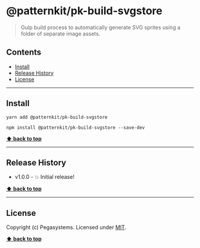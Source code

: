 @patternkit/pk-build-svgstore
============

> Gulp build process to automatically generate SVG sprites using a folder of separate image assets.


## Contents

* [Install](#install)
* [Release History](#release-history)
* [License](#license)


----------------------------------------------------------------------------------------------------------------------------------------------------------------


## Install


```shell
yarn add @patternkit/pk-build-svgstore
```

```shell
npm install @patternkit/pk-build-svgstore --save-dev
```


**[⬆ back to top](#contents)**


----------------------------------------------------------------------------------------------------------------------------------------------------------------



## Release History

* v1.0.0 - 💥 Initial release!


**[⬆ back to top](#contents)**


----------------------------------------------------------------------------------------------------------------------------------------------------------------


## License

Copyright (c) Pegasystems.
Licensed under [MIT](https://raw.githubusercontent.com/pega-digital/patternkit/packages/core/master/LICENSE).


**[⬆ back to top](#contents)**
